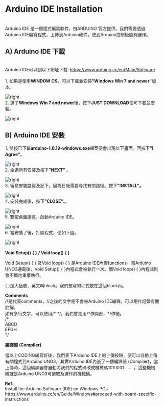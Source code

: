 
<h1>Arduino IDE Installation</h1>
<br>Arduino IDE 是一個程式編寫軟件，由ARDUINO 官方提供。我們需要透過Arduino IDE編寫程式，上傳到Arduino硬件，使到Arduino控制板能夠運作。 <br>
<h2>A) Arduino IDE 下載</h2>
<br>Arduino IDE可以到以下網址下載: <a href="https://www.arduino.cc/en/Main/Software" target="_blank">https://www.arduino.cc/en/Main/Software</a>
<br><br>
1. 如果是使用<B>WINDOW OS</B>，可以下載並安裝<B>"Windows Win 7 and newer"</B>版本。<p>
<img src="https://www.meteam.org/1st_STEM2022/GithubWebpage/AIDE01.png" alt="right">
<br>
2. 選了<B>Windows Win 7 and newer</B>後，按下<B>JUST DOWNLOAD</B>便可下載並安裝。<p>
<img src="https://www.meteam.org/1st_STEM2022/GithubWebpage/AIDE02.png" alt="right">
<br>
<h2>B) Arduino IDE 安裝</h2>
1. 雙按已下載<B>arduino-1.8.19-windows.exe</B>檔案便會出現以下畫面。再按下<B>”I Agree”</B>。<p>
<img src="https://www.meteam.org/1st_STEM2022/GithubWebpage/AIDE03.png" alt="right"><br>
2. 全選所有安裝及按下<B>”NEXT”</B> 。<p>
<img src="https://www.meteam.org/1st_STEM2022/GithubWebpage/AIDE04.png" alt="right"><br>
3. 留意安裝路徑及記下，因為日後需要尋找有關路徑。按下<B>”INSTALL”。</B><p>
<img src="https://www.meteam.org/1st_STEM2022/GithubWebpage/AIDE05.png" alt="right"><br>
4. 安裝完成後，按下<B>”CLOSE”。</B>。<p>
<img src="https://www.meteam.org/1st_STEM2022/GithubWebpage/AIDE06.png" alt="right"><br>
5. 雙按桌面捷徑，啟動Arduino IDE。<p>
<img src="https://www.meteam.org/1st_STEM2022/GithubWebpage/AIDE07.png" alt="right"><br>
6. 當安裝了後，打開程式，便如下圖。<p>
<img src="https://www.meteam.org/1st_STEM2022/GithubWebpage/AIDE08.png" alt="right"><br>
<br>
  <B>Void Setup() { } / Void loop() { }</B><p>  
  Void Setup() { } 及Void loop() { } 是Arduino IDE內嵌functions。當Arduino UNO3通電後，Void Setup() { }內程式會被執行一次。而Void loop() { }內程式則會不斷地重覆執行。<p> 
  { }是大括號，英文叫block。我們想寫的程式放在這個block內。
<p>  
  <B>Comments</B><br>
  //是代表comments，//之後的文字是不會被Arduino IDE編釋。可以用作記錄有關註解。<br>
  如有多行文字，可以使用/* */。我們會先用/*作開首，*/作結。<br>
  /*<br>
  ABCD<br>
  EFGH<br>
  */
<p>
<B>編譯器 (Compiler)</B><p>
當以上CODING編寫好後，我們表下Arduino IDE上的上傳按鈕，便可以自動上傳有關程式到Arduino UNO3。其實Arduino IDE內嵌了一個編譯器 (Compiler)，當上傳時，這個編譯器會自動將我們的程式碼改成機械碼1010001....... 。這些機械碼就是Arduino UNO3可讀取及運作的機械碼。
<p>  
<B>Ref: </B><br>
Install the Arduino Software (IDE) on Windows PCs<br>
https://www.arduino.cc/en/Guide/Windows#proceed-with-board-specific-instructions
